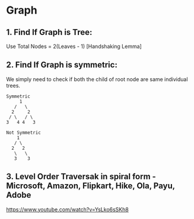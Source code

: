 # Graph
## 1. Find If Graph is Tree:
Use Total Nodes = 2(Leaves - 1) [Handshaking Lemma]

## 2. Find If Graph is symmetric:
We simply need to check if both the child of root node are same individual trees.
```
Symmetric
     1
   /   \
  2     2
 / \   / \
3   4 4   3

Not Symmetric
    1
   / \
  2   2
   \   \
   3    3
```

## 3. Level Order Traversak in spiral form - Microsoft, Amazon, Flipkart, Hike, Ola, Payu, Adobe
https://www.youtube.com/watch?v=YsLko6sSKh8